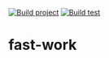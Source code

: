 [![Build project](https://github.com/Tim01Bro/fast-work/actions/workflows/build_action.yml/badge.svg)](https://github.com/Tim01Bro/fast-work/actions/workflows/build_action.yml)
[![Build test](https://github.com/Tim01Bro/fast-work/actions/workflows/run-test.yml/badge.svg)](https://github.com/Tim01Bro/fast-work/actions/workflows/run-test.yml)
# fast-work
